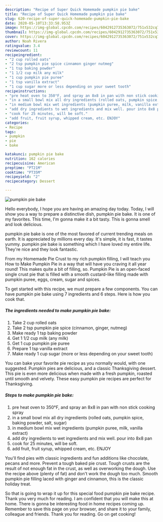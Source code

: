 ```yaml
---
description: "Recipe of Super Quick Homemade pumpkin pie bake"
title: "Recipe of Super Quick Homemade pumpkin pie bake"
slug: 620-recipe-of-super-quick-homemade-pumpkin-pie-bake
date: 2020-05-10T13:33:58.953Z
image: https://img-global.cpcdn.com/recipes/6042912735363072/751x532cq70/pumpkin-pie-bake-recipe-main-photo.jpg
thumbnail: https://img-global.cpcdn.com/recipes/6042912735363072/751x532cq70/pumpkin-pie-bake-recipe-main-photo.jpg
cover: https://img-global.cpcdn.com/recipes/6042912735363072/751x532cq70/pumpkin-pie-bake-recipe-main-photo.jpg
author: Noah Rivera
ratingvalue: 3.4
reviewcount: 11
recipeingredient:
- "2 cup rolled oats"
- "2 tsp pumpkin pie spice cinnamon ginger nutmeg"
- "1 tsp baking powder"
- "1 1/2 cup milk any milk"
- "1 cup pumpkin pie puree"
- "1 tsp vanilla extract"
- "1 cup sugar more or less depending on your sweet tooth"
recipeinstructions:
- "pre heat oven to 350°F, and spray an 8x8 in pan with non stick cooking spray"
- "in a small bowl mix all dry ingredients (rolled oats, pumpkin spice, baking powder, salt, sugar)"
- "in medium bowl mix wet ingredients (pumpkin puree, milk, vanilla extract)"
- "add dry ingredients to wet ingredients and mix well. pour into 8x8 pan"
- "cook for 25 minutes, will be soft."
- "add fruit, fruit syrup, whipped cream, etc. ENJOY"
categories:
- Recipe
tags:
- pumpkin
- pie
- bake

katakunci: pumpkin pie bake 
nutrition: 162 calories
recipecuisine: American
preptime: "PT21M"
cooktime: "PT35M"
recipeyield: "2"
recipecategory: Dessert

---
```



![pumpkin pie bake](https://img-global.cpcdn.com/recipes/6042912735363072/751x532cq70/pumpkin-pie-bake-recipe-main-photo.jpg)

Hello everybody, I hope you are having an amazing day today. Today, I will show you a way to prepare a distinctive dish, pumpkin pie bake. It is one of my favorites. This time, I'm gonna make it a bit tasty. This is gonna smell and look delicious.

pumpkin pie bake is one of the most favored of current trending meals on earth. It is appreciated by millions every day. It's simple, it is fast, it tastes yummy. pumpkin pie bake is something which I have loved my entire life. They're nice and they look fantastic.

From my Homemade Pie Crust to my rich pumpkin filling, I will teach you How to Make Pumpkin Pie in a way that will have you craving it all year round! This makes quite a bit of filling, so. Pumpkin Pie is an open-faced single crust pie that is filled with a smooth custard-like filling made with pumpkin puree, eggs, cream, sugar and spices.


To get started with this recipe, we must prepare a few components. You can have pumpkin pie bake using 7 ingredients and 6 steps. Here is how you cook that.

<!--inarticleads1-->

##### The ingredients needed to make pumpkin pie bake:

1. Take 2 cup rolled oats
1. Take 2 tsp pumpkin pie spice (cinnamon, ginger, nutmeg)
1. Make ready 1 tsp baking powder
1. Get 1 1/2 cup milk (any milk)
1. Get 1 cup pumpkin pie puree
1. Prepare 1 tsp vanilla extract
1. Make ready 1 cup sugar (more or less depending on your sweet tooth)


You can bake your favorite pie recipe as you normally would, with one suggested. Pumpkin pies are delicious, and a classic Thanksgiving dessert. This pie is even more delicious when made with a fresh pumpkin, roasted until smooth and velvety. These easy pumpkin pie recipes are perfect for Thanksgiving. 

<!--inarticleads2-->

##### Steps to make pumpkin pie bake:

1. pre heat oven to 350°F, and spray an 8x8 in pan with non stick cooking spray
1. in a small bowl mix all dry ingredients (rolled oats, pumpkin spice, baking powder, salt, sugar)
1. in medium bowl mix wet ingredients (pumpkin puree, milk, vanilla extract)
1. add dry ingredients to wet ingredients and mix well. pour into 8x8 pan
1. cook for 25 minutes, will be soft.
1. add fruit, fruit syrup, whipped cream, etc. ENJOY


You&#39;ll find pies with classic ingredients and fun additions like chocolate, pecans and more. Prevent a tough baked pie crust. Tough crusts are the result of not enough fat in the crust, as well as overworking the dough. Use the recipe above (plenty of fat) and don&#39;t work the dough too much. Smooth pumpkin pie filling laced with ginger and cinnamon, this is the classic holiday treat. 

So that is going to wrap it up for this special food pumpkin pie bake recipe. Thank you very much for reading. I am confident that you will make this at home. There is gonna be interesting food in home recipes coming up. Remember to save this page on your browser, and share it to your family, colleague and friends. Thank you for reading. Go on get cooking!
